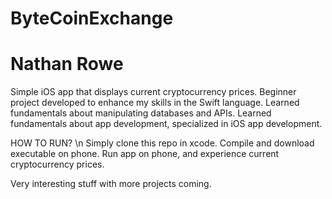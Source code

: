 # ByteCoinExchange
# Nathan Rowe

Simple iOS app that displays current cryptocurrency prices.
Beginner project developed to enhance my skills in the Swift language.
Learned fundamentals about manipulating databases and APIs.
Learned fundamentals about app development, specialized in iOS app development.

HOW TO RUN? \n
Simply clone this repo in xcode.
Compile and download executable on phone.
Run app on phone, and experience current cryptocurrency prices.

Very interesting stuff with more projects coming.
